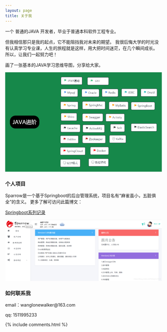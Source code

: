 ```yaml
---
layout: page
title: 关于我 
---
```


一个 普通的JAVA 开发者，毕业于普通本科软件工程专业。
<p>
但我相信那只是我的起点，它不能阻挡我对未来的期望。
我很后悔大学的时光没有认真学习专业课，人生的旅程就是这样，用大把时间迷茫，在几个瞬间成长。
所以，让我们一起努力吧！
<p>
画了一张基本的JAVA学习思维导图，分享给大家。
<p>
<img src="/images/java.png"/>
<h3>个人项目</h3>
<p>
<p>
Sparrow是一个基于Springboot的后台管理系统，项目名有“麻雀虽小，五脏俱全”的含义。
更多了解可访问此篇博文：

[Springboot系列记录](https://blog.csdn.net/QingXu1234/article/details/105711008)
<p>
<img src="/images/sparrow.png"/>
<h3> 如何联系我 </h3>  

<p> 
email：wanglonewalker@163.com       
<p> 
qq: 1511995233     
<p> 


{% include comments.html %}

